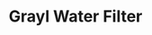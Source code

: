 ---
title: Grayl Water Filter
url: 'https://grayl.com/'
categories:
  - a68b7a57-c0a5-4b27-81d2-93a19f2787a1
countries:
  - us
description: >-
  Water bottle with built in filter that works like a french press. Great for
  urban and outdoor use.
image: null
blueprint: action

---